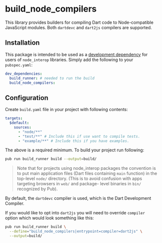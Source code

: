 # build_node_compilers

This library provides builders for compiling Dart code to Node-compatible 
JavaScript modules. Both `dartdevc` and `dart2js` compilers are supported.

## Installation

This package is intended to be used as a [development dependency][] for users
of `node_interop` libraries. Simply add the following to your `pubspec.yaml`:

```yaml
dev_dependencies:
  build_runner: # needed to run the build
  build_node_compilers:
```

## Configuration

Create `build.yaml` file in your project with following contents:

```yaml
targets:
  $default:
    sources:
      - "node/**"
      - "test/**" # Include this if use want to compile tests.
      - "example/**" # Include this if you have examples.
```

The above is a required minimum. To build your project run following:

```bash
pub run build_runner build --output=build/
```

> Note that for projects using node_interop packages
> the convention is to put main application files (Dart files
> containing `main` function) in the top-level `node/` directory.
> (This is to avoid confusion with apps targeting browsers in `web/` and package-
> level binaries in `bin/` recognized by Pub).

By default, the `dartdevc` compiler is used, which is the Dart Development
Compiler.

If you would like to opt into `dart2js` you will need to override `compiler`
option which would look something like this:

```bash
pub run build_runner build \
  --define="build_node_compilers|entrypoint=compiler=dart2js" \
  --output=build/
```

[development dependency]: https://www.dartlang.org/tools/pub/dependencies#dev-dependencies

